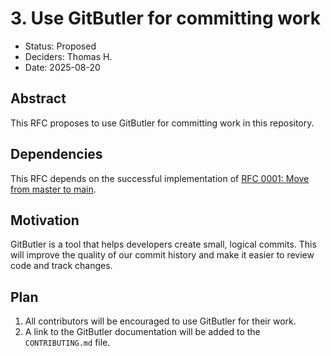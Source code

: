 # 3. Use GitButler for committing work

- Status: Proposed
- Deciders: Thomas H.
- Date: 2025-08-20

## Abstract

This RFC proposes to use GitButler for committing work in this repository.

## Dependencies

This RFC depends on the successful implementation of [RFC 0001: Move from master to main](0001-move-from-master-to-main.md).

## Motivation

GitButler is a tool that helps developers create small, logical commits. This will improve the quality of our commit history and make it easier to review code and track changes.

## Plan

1.  All contributors will be encouraged to use GitButler for their work.
2.  A link to the GitButler documentation will be added to the `CONTRIBUTING.md` file.